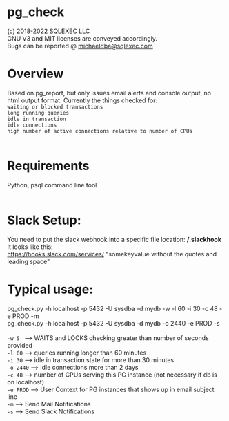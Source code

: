 # pg_check
(c) 2018-2022 SQLEXEC LLC
<br/>
GNU V3 and MIT licenses are conveyed accordingly.
<br/>
Bugs can be reported @ michaeldba@sqlexec.com

# Overview
Based on pg_report, but only  issues email alerts and console output, no html output format.  Currently the things checked for:
<br/>
`waiting or blocked transactions`
<br/>
`long running queries`
<br/>
`idle in transaction`
<br/>
`idle connections`
<br/>
`high number of active connections relative to number of CPUs`
<br/><br/>

# Requirements
Python, psql command line tool
<br/><br/>

# Slack Setup: 
You need to put the slack webhook into a specific file location: **<user home directory>/.slackhook**
<br/>It looks like this: <br/>https://hooks.slack.com/services/ "somekeyvalue without the quotes and leading space"

# Typical usage: 
pg_check.py -h localhost -p 5432 -U sysdba -d mydb -w -l 60 -i 30 -c 48 -e PROD -m <br/>
pg_check.py -h localhost -p 5432 -U sysdba -d mydb -o 2440 -e PROD -s
<br/><br/>
`-w 5 `     --> WAITS and LOCKS checking greater than number of seconds provided
<br/>
`-l 60`   --> queries running longer than 60 minutes
<br/>
`-i 30`   --> idle in transaction state for more than 30 minutes
<br/>
`-o 2440`   --> idle connections more than 2 days
<br/>
`-c 48`   --> number of CPUs serving this PG instance (not necessary if db is on localhost)
<br/>
`-e PROD` --> User Context for PG instances that shows up in email subject line
<br/>
`-m`      --> Send Mail Notifications
<br/>
`-s`      --> Send Slack Notifications







